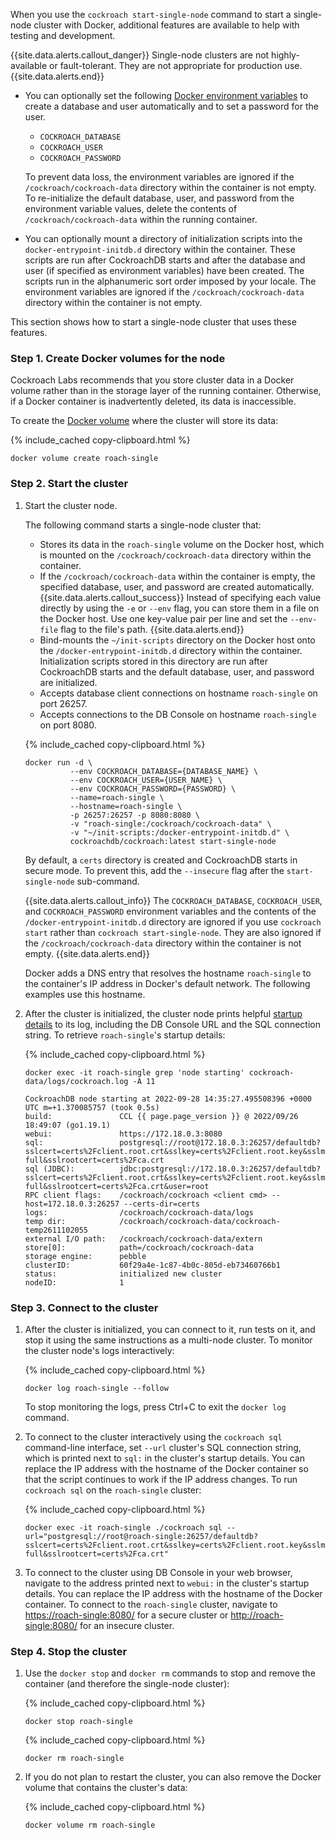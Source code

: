 When you use the `cockroach start-single-node` command to start a single-node cluster with Docker, additional features are available to help with testing and development.

{{site.data.alerts.callout_danger}}
Single-node clusters are not highly-available or fault-tolerant. They are not appropriate for production use.
{{site.data.alerts.end}}

- You can optionally set the following [Docker environment variables](https://docs.docker.com/engine/reference/commandline/run/#set-environment-variables--e---env---env-file) to create a database and user automatically and to set a password for the user.
  - `COCKROACH_DATABASE`
  - `COCKROACH_USER`
  - `COCKROACH_PASSWORD`

  To prevent data loss, the environment variables are ignored if the `/cockroach/cockroach-data` directory within the container is not empty. To re-initialize the default database, user, and password from the environment variable values, delete the contents of `/cockroach/cockroach-data` within the running container.

- You can optionally mount a directory of initialization scripts into the `docker-entrypoint-initdb.d` directory within the container. These scripts are run after CockroachDB starts and after the database and user (if specified as environment variables) have been created. The scripts run in the alphanumeric sort order imposed by your locale. The environment variables are ignored if the `/cockroach/cockroach-data` directory within the container is not empty.

This section shows how to start a single-node cluster that uses these features.

### Step 1. Create Docker volumes for the node

Cockroach Labs recommends that you store cluster data in a Docker volume rather than in the storage layer of the running container. Otherwise, if a Docker container is inadvertently deleted, its data is inaccessible.

To create the [Docker volume](https://docs.docker.com/storage/volumes/) where the cluster will store its data:

{% include_cached copy-clipboard.html %}
~~~ shell
docker volume create roach-single
~~~

### Step 2. Start the cluster

1. Start the cluster node.

    The following command starts a single-node cluster that:
 
    - Stores its data in the `roach-single` volume on the Docker host, which is mounted on the `/cockroach/cockroach-data` directory within the container.
    - If the `/cockroach/cockroach-data` within the container is empty, the specified database, user, and password are created automatically.
      {{site.data.alerts.callout_success}}
      Instead of specifying each value directly by using the `-e` or `--env` flag, you can store them in a file on the Docker host. Use one key-value pair per line and set the `--env-file` flag to the file's path.
      {{site.data.alerts.end}}
    - Bind-mounts the `~/init-scripts` directory on the Docker host onto the `/docker-entrypoint-initdb.d` directory within the container. Initialization scripts stored in this directory are run after CockroachDB starts and the default database, user, and password are initialized.
    - Accepts database client connections on hostname `roach-single` on port 26257.
    - Accepts connections to the DB Console on hostname `roach-single` on port 8080.

    {% include_cached copy-clipboard.html %}
    ~~~ shell
    docker run -d \
              --env COCKROACH_DATABASE={DATABASE_NAME} \
              --env COCKROACH_USER={USER_NAME} \
              --env COCKROACH_PASSWORD={PASSWORD} \
              --name=roach-single \
              --hostname=roach-single \
              -p 26257:26257 -p 8080:8080 \
              -v "roach-single:/cockroach/cockroach-data" \
              -v "~/init-scripts:/docker-entrypoint-initdb.d" \
              cockroachdb/cockroach:latest start-single-node
    ~~~

    By default, a `certs` directory is created and CockroachDB starts in secure mode. To prevent this, add the `--insecure` flag after the `start-single-node` sub-command.

    {{site.data.alerts.callout_info}}
    The `COCKROACH_DATABASE`, `COCKROACH_USER`, and `COCKROACH_PASSWORD` environment variables and the contents of the `/docker-entrypoint-initdb.d` directory are ignored if you use `cockroach start` rather than `cockroach start-single-node`. They are also ignored if the `/cockroach/cockroach-data` directory within the container is not empty.
    {{site.data.alerts.end}}

    Docker adds a DNS entry that resolves the hostname `roach-single` to the container's IP address in Docker's default network. The following examples use this hostname.

1. After the cluster is initialized, the cluster node prints helpful [startup details](cockroach-start.html#standard-output) to its log, including the DB Console URL and the SQL connection string. To retrieve `roach-single`'s startup details:

    {% include_cached copy-clipboard.html %}
    ~~~ shell
    docker exec -it roach-single grep 'node starting' cockroach-data/logs/cockroach.log -A 11
    ~~~

    ~~~ shell
    CockroachDB node starting at 2022-09-28 14:35:27.495508396 +0000 UTC m=+1.370085757 (took 0.5s)
    build:               CCL {{ page.page_version }} @ 2022/09/26 18:49:07 (go1.19.1)
    webui:               https://172.18.0.3:8080
    sql:                 postgresql://root@172.18.0.3:26257/defaultdb?sslcert=certs%2Fclient.root.crt&sslkey=certs%2Fclient.root.key&sslmode=verify-full&sslrootcert=certs%2Fca.crt
    sql (JDBC):          jdbc:postgresql://172.18.0.3:26257/defaultdb?sslcert=certs%2Fclient.root.crt&sslkey=certs%2Fclient.root.key&sslmode=verify-full&sslrootcert=certs%2Fca.crt&user=root
    RPC client flags:    /cockroach/cockroach <client cmd> --host=172.18.0.3:26257 --certs-dir=certs
    logs:                /cockroach/cockroach-data/logs
    temp dir:            /cockroach/cockroach-data/cockroach-temp2611102055
    external I/O path:   /cockroach/cockroach-data/extern
    store[0]:            path=/cockroach/cockroach-data
    storage engine:      pebble
    clusterID:           60f29a4e-1c87-4b0c-805d-eb73460766b1
    status:              initialized new cluster
    nodeID:              1
    ~~~

### Step 3. Connect to the cluster

1. After the cluster is initialized, you can connect to it, run tests on it, and stop it using the same instructions as a multi-node cluster. To monitor the cluster node's logs interactively:

    {% include_cached copy-clipboard.html %}
    ~~~ shell
    docker log roach-single --follow
    ~~~

    To stop monitoring the logs, press Ctrl+C to exit the `docker log` command.

1. To connect to the cluster interactively using the `cockroach sql` command-line interface, set `--url` cluster's SQL connection string, which is printed next to `sql:` in the cluster's startup details. You can replace the IP address with the hostname of the Docker container so that the script continues to work if the IP address changes. To run `cockroach sql` on the `roach-single` cluster:

   {% include_cached copy-clipboard.html %}
   ~~~ shell
   docker exec -it roach-single ./cockroach sql --url="postgresql://root@roach-single:26257/defaultdb?sslcert=certs%2Fclient.root.crt&sslkey=certs%2Fclient.root.key&sslmode=verify-full&sslrootcert=certs%2Fca.crt"
   ~~~

1. To connect to the cluster using DB Console in your web browser, navigate to the address printed next to `webui:` in the cluster's startup details. You can replace the IP address with the hostname of the Docker container. To connect to the `roach-single` cluster, navigate to [https://roach-single:8080/](https://roach-single:8080/) for a secure cluster or [http://roach-single:8080/](http://roach-single:8080/) for an insecure cluster.

### Step 4. Stop the cluster

1. Use the `docker stop` and `docker rm` commands to stop and remove the container (and therefore the single-node cluster):

    {% include_cached copy-clipboard.html %}
    ~~~ shell
    docker stop roach-single
    ~~~

    {% include_cached copy-clipboard.html %}
    ~~~ shell
    docker rm roach-single
    ~~~

1. If you do not plan to restart the cluster, you can also remove the Docker volume that contains the cluster's data:

    {% include_cached copy-clipboard.html %}
    ~~~ shell
    docker volume rm roach-single
    ~~~
